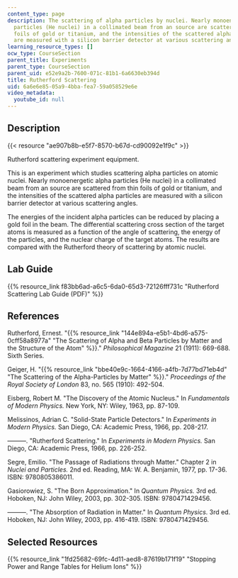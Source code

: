 ```yaml
---
content_type: page
description: The scattering of alpha particles by nuclei. Nearly monoenergetic alpha
  particles (He nuclei) in a collimated beam from an source are scattered from thin
  foils of gold or titanium, and the intensities of the scattered alpha particles
  are measured with a silicon barrier detector at various scattering angles.
learning_resource_types: []
ocw_type: CourseSection
parent_title: Experiments
parent_type: CourseSection
parent_uid: e52e9a2b-7600-071c-81b1-6a6630eb394d
title: Rutherford Scattering
uid: 6a6e6e85-05a9-4bba-fea7-59a058529e6e
video_metadata:
  youtube_id: null
---
```


Description
-----------

{{< resource "ae907b8b-e5f7-8570-b67d-cd90092e1f9c" >}}

Rutherford scattering experiment equipment.

This is an experiment which studies scattering alpha particles on atomic nuclei. Nearly monoenergetic alpha particles (He nuclei) in a collimated beam from an source are scattered from thin foils of gold or titanium, and the intensities of the scattered alpha particles are measured with a silicon barrier detector at various scattering angles.

The energies of the incident alpha particles can be reduced by placing a gold foil in the beam. The differential scattering cross section of the target atoms is measured as a function of the angle of scattering, the energy of the particles, and the nuclear charge of the target atoms. The results are compared with the Rutherford theory of scattering by atomic nuclei.

Lab Guide
---------

{{% resource_link f83bb6ad-a6c5-6da0-65d3-72126fff731c "Rutherford Scattering Lab Guide (PDF)" %}}

References
----------

Rutherford, Ernest. "{{% resource_link "144e894a-e5b1-4bd6-a575-0cff58a8977a" "The Scattering of Alpha and Beta Particles by Matter and the Structure of the Atom" %}}." _Philosophical Magazine_ 21 (1911): 669-688. Sixth Series.

Geiger, H. "{{% resource_link "bbe40e9c-1664-4166-a4fb-7d77bd71eb4d" "The Scattering of the Alpha-Particles by Matter" %}}." _Proceedings of the Royal Society of London_ 83, no. 565 (1910): 492-504.

Eisberg, Robert M. "The Discovery of the Atomic Nucleus." In _Fundamentals of Modern Physics._ New York, NY: Wiley, 1963, pp. 87-109.

Melissinos, Adrian C. "Solid-State Particle Detectors." In _Experiments in Modern Physics._ San Diego, CA: Academic Press, 1966, pp. 208-217.

———. "Rutherford Scattering." In _Experiments in Modern Physics._ San Diego, CA: Academic Press, 1966, pp. 226-252.

Segre, Emilio. "The Passage of Radiations through Matter." Chapter 2 in _Nuclei and Particles._ 2nd ed. Reading, MA: W. A. Benjamin, 1977, pp. 17-36. ISBN: 9780805386011.

Gasiorowiez, S. "The Born Approximation." In _Quantum Physics._ 3rd ed. Hoboken, NJ: John Wiley, 2003, pp. 302-305. ISBN: 9780471429456.

———. "The Absorption of Radiation in Matter." In _Quantum Physics_. 3rd ed. Hoboken, NJ: John Wiley, 2003, pp. 416-419. ISBN: 9780471429456.

Selected Resources
------------------

{{% resource_link "1fd25682-69fc-4d11-aed8-87619b171f19" "Stopping Power and Range Tables for Helium Ions" %}}